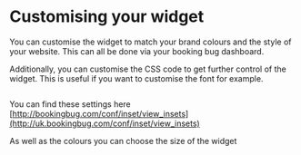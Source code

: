 # Customising your widget
You can customise the widget to match your brand colours and the style of your website. This can all be done via your booking bug dashboard.

Additionally, you can customise the CSS code to get further control of the widget. This is useful if you want to customise the font for example.

<img src="https://i.imgur.com/9qyHhs9.png" alt="">

<span class="help-block">You can find these settings here [http://bookingbug.com/conf/inset/view_insets](http://uk.bookingbug.com/conf/inset/view_insets)</span>

As well as the colours you can choose the size of the widget

<img src="https://i.imgur.com/ELwpH7h.png" alt="">